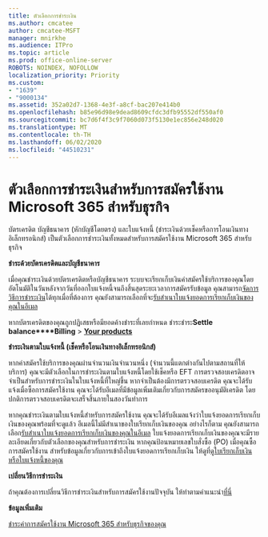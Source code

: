 ```yaml
---
title: ตัวเลือกการชําระเงิน
ms.author: cmcatee
author: cmcatee-MSFT
manager: mnirkhe
ms.audience: ITPro
ms.topic: article
ms.prod: office-online-server
ROBOTS: NOINDEX, NOFOLLOW
localization_priority: Priority
ms.custom:
- "1639"
- "9000134"
ms.assetid: 352a02d7-1368-4e3f-a8cf-bac207e414b0
ms.openlocfilehash: b85e96d98e9dead8609cfdc3dfb95552df550af0
ms.sourcegitcommit: bc7d6f4f3c9f7060d073f5130e1ec856e248d020
ms.translationtype: MT
ms.contentlocale: th-TH
ms.lasthandoff: 06/02/2020
ms.locfileid: "44510231"
---
```

# <a name="payment-options-for-microsoft-365-for-business-subscriptions"></a>ตัวเลือกการชําระเงินสําหรับการสมัครใช้งาน Microsoft 365 สําหรับธุรกิจ
  
บัตรเครดิต บัญชีธนาคาร (หักบัญชีโดยตรง) และใบแจ้งหนี้ (ชําระเงินด้วยเช็คหรือการโอนเงินทางอิเล็กทรอนิกส์) เป็นตัวเลือกการชําระเงินทั้งหมดสําหรับการสมัครใช้งาน Microsoft 365 สําหรับธุรกิจ
  
**ชําระด้วยบัตรเครดิตและบัญชีธนาคาร**
  
เมื่อคุณชําระเงินด้วยบัตรเครดิตหรือบัญชีธนาคาร ระบบจะเรียกเก็บเงินค่าสมัครใช้บริการของคุณโดยอัตโนมัติในวันหลังจากวันที่ออกใบแจ้งหนี้จนถึงสิ้นสุดระยะเวลาการสมัครรับข้อมูล คุณสามารถ[จัดการวิธีการชําระเงิน](https://docs.microsoft.com/microsoft-365/commerce/billing-and-payments/manage-payment-methods)ได้ทุกเมื่อที่ต้องการ คุณยังสามารถเลือกที่จะ[รับสําเนาใบแจ้งยอดการเรียกเก็บเงินของคุณในอีเมล](https://docs.microsoft.com/microsoft-365/commerce/billing-and-payments/pay-for-your-subscription#receive-a-copy-of-your-billing-statement-in-email)
  
หากบัตรเครดิตของคุณถูกปฏิเสธหรือมียอดค้างชําระที่เลยกําหนด ชําระชําระ**Settle balance****Billing** \> **[Your products](https://go.microsoft.com/fwlink/p/?linkid=842054)**
  
**ชําระเงินตามใบแจ้งหนี้ (เช็คหรือโอนเงินทางอิเล็กทรอนิกส์)**
  
หากค่าสมัครใช้บริการของคุณผ่านจํานวนเงินจํานวนหนึ่ง (จํานวนนี้แตกต่างกันไปตามสถานที่ให้บริการ) คุณจะมีตัวเลือกในการชําระเงินตามใบแจ้งหนี้โดยใช้เช็คหรือ EFT การตรวจสอบเครดิตอาจจําเป็นสําหรับการชําระเงินในใบแจ้งหนี้ที่ใหญ่ขึ้น หากจําเป็นต้องมีการตรวจสอบเครดิต คุณจะได้รับแจ้งเมื่อซื้อการสมัครใช้งาน คุณจะได้รับอีเมลที่มีข้อมูลเพิ่มเติมเกี่ยวกับการสมัครขออนุมัติเครดิต โดยปกติการตรวจสอบเครดิตจะเสร็จสิ้นภายในสองวันทําการ
  
หากคุณชําระเงินตามใบแจ้งหนี้สําหรับการสมัครใช้งาน คุณจะได้รับอีเมลแจ้งว่าใบแจ้งยอดการเรียกเก็บเงินของคุณพร้อมที่จะดูแล้ว อีเมลนี้ไม่มีสําเนาของใบเรียกเก็บเงินของคุณ อย่างไรก็ตาม คุณยังสามารถเลือก[รับสําเนาใบแจ้งยอดการเรียกเก็บเงินของคุณในอีเมล](https://docs.microsoft.com/microsoft-365/commerce/billing-and-payments/pay-for-your-subscription#receive-a-copy-of-your-billing-statement-in-email) ใบแจ้งยอดการเรียกเก็บเงินของคุณจะมีรายละเอียดเกี่ยวกับตัวเลือกของคุณสําหรับการชําระเงิน หากคุณป้อนหมายเลขใบสั่งซื้อ (PO) เมื่อคุณซื้อการสมัครใช้งาน สําหรับข้อมูลเกี่ยวกับการเข้าถึงใบแจ้งยอดการเรียกเก็บเงิน ให้ดูที่[ดูใบเรียกเก็บเงินหรือใบแจ้งหนี้ของคุณ](https://docs.microsoft.com/microsoft-365/commerce/billing-and-payments/view-your-bill-or-invoice)
  
**เปลี่ยนวิธีการชําระเงิน**
  
ถ้าคุณต้องการเปลี่ยนวิธีการชําระเงินสําหรับการสมัครใช้งานปัจจุบัน ให้ทําตามคําแนะนํา[ที่นี่](https://docs.microsoft.com/microsoft-365/commerce/billing-and-payments/change-payment-method)
  
**ข้อมูลเพิ่มเติม**
  
[ชําระค่าการสมัครใช้งาน Microsoft 365 สําหรับธุรกิจของคุณ](https://docs.microsoft.com/microsoft-365/commerce/billing-and-payments/pay-for-your-subscription)